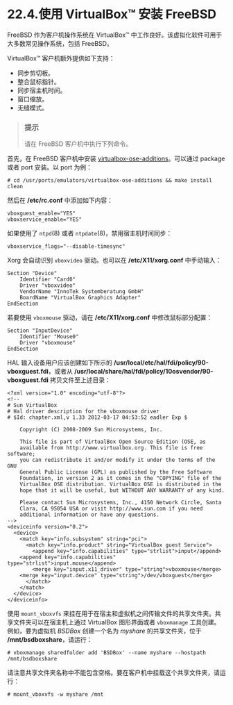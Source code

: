# 22.4.使用 VirtualBox™ 安装 FreeBSD

FreeBSD 作为客户机操作系统在 VirtualBox™ 中工作良好。该虚拟化软件可用于大多数常见操作系统，包括 FreeBSD。

VirtualBox™ 客户机额外提供如下支持：

* 同步剪切板。
* 整合鼠标指针。
* 同步宿主机时间。
* 窗口缩放。
* 无缝模式。

> ### 提示
>
> 请在 FreeBSD 客户机中执行下列命令。

首先，在 FreeBSD 客户机中安装 [virtualbox-ose-additions](https://cgit.freebsd.org/ports/tree/emulators/virtualbox-ose-additions/pkg-descr)。可以通过 package 或者 port 安装。以 port 为例：

```
# cd /usr/ports/emulators/virtualbox-ose-additions && make install clean
```

然后在 **/etc/rc.conf** 中添加如下内容：

```
vboxguest_enable="YES"
vboxservice_enable="YES"
```

如果使用了 `ntpd`(8) 或者 `ntpdate`(8)，禁用宿主机时间同步：

```
vboxservice_flags="--disable-timesync"
```

Xorg 会自动识别 `vboxvideo` 驱动。也可以在 **/etc/X11/xorg.conf** 中手动输入：

```
Section "Device"
	Identifier "Card0"
	Driver "vboxvideo"
	VendorName "InnoTek Systemberatung GmbH"
	BoardName "VirtualBox Graphics Adapter"
EndSection
```

若要使用 `vboxmouse` 驱动，请在 **/etc/X11/xorg.conf** 中修改鼠标部分配置：

```
Section "InputDevice"
	Identifier "Mouse0"
	Driver "vboxmouse"
EndSection
```

HAL 输入设备用户应该创建如下所示的 **/usr/local/etc/hal/fdi/policy/90-vboxguest.fdi**，或者从 **/usr/local/share/hal/fdi/policy/10osvendor/90-vboxguest.fdi** 拷贝文件至上述目录：

```
<?xml version="1.0" encoding="utf-8"?>
<!--
# Sun VirtualBox
# Hal driver description for the vboxmouse driver
# $Id: chapter.xml,v 1.33 2012-03-17 04:53:52 eadler Exp $

	Copyright (C) 2008-2009 Sun Microsystems, Inc.

	This file is part of VirtualBox Open Source Edition (OSE, as
	available from http://www.virtualbox.org. This file is free software;
	you can redistribute it and/or modify it under the terms of the GNU
	General Public License (GPL) as published by the Free Software
	Foundation, in version 2 as it comes in the "COPYING" file of the
	VirtualBox OSE distribution. VirtualBox OSE is distributed in the
	hope that it will be useful, but WITHOUT ANY WARRANTY of any kind.

	Please contact Sun Microsystems, Inc., 4150 Network Circle, Santa
	Clara, CA 95054 USA or visit http://www.sun.com if you need
	additional information or have any questions.
-->
<deviceinfo version="0.2">
  <device>
    <match key="info.subsystem" string="pci">
      <match key="info.product" string="VirtualBox guest Service">
        <append key="info.capabilities" type="strlist">input</append>
	<append key="info.capabilities" type="strlist">input.mouse</append>
        <merge key="input.x11_driver" type="string">vboxmouse</merge>
	<merge key="input.device" type="string">/dev/vboxguest</merge>
      </match>
    </match>
  </device>
</deviceinfo>
```

使用 `mount_vboxvfs` 来挂在用于在宿主和虚拟机之间传输文件的共享文件夹。共享文件夹可以在宿主机上通过 VirtualBox 图形界面或者 `vboxmanage` 工具创建。例如，要为虚拟机 _BSDBox_ 创建一个名为 _myshare_ 的共享文件夹，位于 **/mnt/bsdboxshare**，请运行：

```
# vboxmanage sharedfolder add 'BSDBox' --name myshare --hostpath /mnt/bsdboxshare
```

请注意共享文件夹名称中不能包含空格。要在客户机中挂载这个共享文件夹，请运行：

```
# mount_vboxvfs -w myshare /mnt
```
